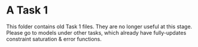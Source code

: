 # A Task 1

This folder contains old Task 1 files. They are no longer useful at this stage. Please go to models under other tasks, which already have fully-updates constraint saturation & error functions.
